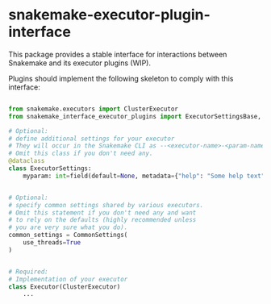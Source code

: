 # snakemake-executor-plugin-interface

This package provides a stable interface for interactions between Snakemake and its executor plugins (WIP).

Plugins should implement the following skeleton to comply with this interface:

```python

from snakemake.executors import ClusterExecutor
from snakemake_interface_executor_plugins import ExecutorSettingsBase, CommonSettings

# Optional:
# define additional settings for your executor
# They will occur in the Snakemake CLI as --<executor-name>-<param-name>
# Omit this class if you don't need any.
@dataclass
class ExecutorSettings:
    myparam: int=field(default=None, metadata={"help": "Some help text"})


# Optional:
# specify common settings shared by various executors.
# Omit this statement if you don't need any and want
# to rely on the defaults (highly recommended unless
# you are very sure what you do).
common_settings = CommonSettings(
    use_threads=True
)


# Required:
# Implementation of your executor
class Executor(ClusterExecutor)
    ...

```
